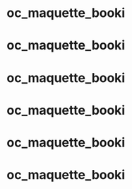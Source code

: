 # oc_maquette_booki
# oc_maquette_booki
# oc_maquette_booki
# oc_maquette_booki
# oc_maquette_booki
# oc_maquette_booki
